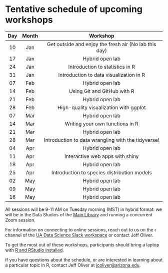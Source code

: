 # Tentative schedule of upcoming workshops

| Day | Month | Workshop                           |
|:---:|:-----:|:----------------------------------:|
| 10  | Jan   | Get outside and enjoy the fresh air (No lab this day) |
| 17  | Jan   | Hybrid open lab                    |
| 24  | Jan   | Introduction to statistics in R    |
| 31  | Jan   | Introduction to data visualization in R |
| 07  | Feb   | Hybrid open lab                    |
| 14  | Feb   | Using Git and GitHub with R        |
| 21  | Feb   | Hybrid open lab                    |
| 28  | Feb   | High-quality visualization with ggplot |
| 07  | Mar   | Hybrid open lab                    |
| 14  | Mar   | Writing your own functions in R    |
| 21  | Mar   | Hybrid open lab                    |
| 28  | Mar   | Introduction to data wrangling with the tidyverse! |
| 04  | Apr   | Hybrid open lab                    |
| 11  | Apr   | Interactive web apps with shiny    |
| 18  | Apr   | Hybrid open lab                    |
| 25  | Apr   | Introduction to species distribution models |
| 02  | May   | Hybrid open lab                    |
| 09  | May   | Hybrid open lab                    |
| 16  | May   | Hybrid open lab                    |

All sessions will be 9-11 AM on Tuesday morning (MST) in hybrid format: we will 
be in the Data Studios of the [Main Library](https://new.library.arizona.edu/visit/spaces/data-studio) 
and running a concurrent Zoom session.

For information on connecting to online sessions, reach out to us on the r 
channel of the [UA Data Science Slack workspace](https://jcoliver.github.io/uadatascience-slack/) 
or contact Jeff Oliver.

To get the most out of these workshops, participants should bring a laptop with 
[R and RStudio installed](https://jcoliver.github.io/learn-r/000-setup-instructions.html).

If you have questions about the schedule, or are interested in learning about a 
particular topic in R, contact Jeff Oliver at [jcoliver@arizona.edu](mailto:jcoliver@arizona.edu?subject=R%20workshop%20inquiry).
